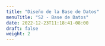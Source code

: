 ```yaml
---
title: "Diseño de la Base de Datos"
menuTitle: "S2 - Base de Datos"
date: 2022-12-23T11:18:41-08:00
draft: false
weight: 2
---
```

